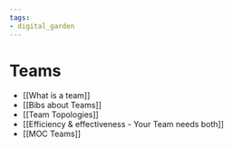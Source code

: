```yaml
---
tags: 
- digital_garden
---
```

# Teams
+ [[What is a team]]
+ [[Bibs about Teams]]
+ [[Team Topologies]]
+ [[Efficiency & effectiveness - Your Team needs both]]
+ [[MOC Teams]]


